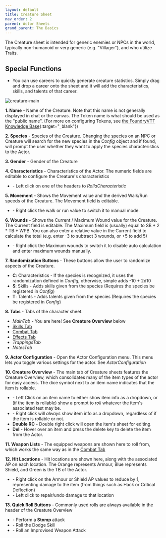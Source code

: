 ```yaml
---
layout: default
title: Creature Sheet
nav_order: 2
parent: Actor Sheets
grand_parent: The Basics
---
```

The Creature sheet is intended for generic enemies or NPCs in the world, typically non-humanoid or very generic (e.g. "Villager"), and who utilize Traits. 

## Special Functions

- You can use careers to quickly generate creature statistics. Simply drag and drop a career onto the sheet and it will add the characteristics, skills, and talents of that career. 

![creature-main](https://user-images.githubusercontent.com/28637157/171969185-d9ee122b-ecd8-478e-bd99-042067339d0e.jpg)

**1. Name** - Name of the Creature. Note that this name is not generally displayed in chat or the canvas. The Token name is what should be used as the "public name". (For more on configuring Tokens, see [the FoundryVTT Knowledge Base](https://foundryvtt.com/article/tokens/){:target="_blank"})

**2. Species** - Species of the Creature. Changing the species on an NPC or Creature will search for the new species in the $Config$ object and if found, will prompt the user whether they want to apply the species characteristics to the Actor.

**3. Gender** - Gender of the Creature

**4. Characteristics** - Characteristics of the Actor. The numeric fields are editable to configure the Creature's characteristics
  * <span class="lc-icon"></span>- Left click on one of the headers to $Roll a Characteristic$

**5. Movement** - Shows the Movement value and the derived Walk/Run speeds of the Creature. The Movement field is editable.
   * <span class="rc-icon"></span>- Right click the walk or run value to switch it to manual mode.

**6. Wounds** - Shows the Current / Maximum Wound value for the Creature. The Current field is editable. The Maximum field is (usually) equal to SB + 2 * TB + WPB. You can also enter a relative value in the Current field to calculate the total (e.g. enter -3 to subtract 3 wounds, or +5 to add 5)
   * <span class="rc-icon"></span>- Right click the Maximum wounds to switch it to disable auto calculation and enter maximum wounds manually. 

**7. Randomization Buttons** - These buttons allow the user to randomize aspects of the Creature.
  * <strong class="orange">C</strong>: Characteristics - If the species is recognized, it uses the randomization defined in $Config$, otherwise, simple adds -10 + 2d10
  * <strong class="orange">S</strong>: Skills - Adds skills given from the species (Requires the species be registered in $Config$)
  * <strong class="orange">T</strong>: Talents - Adds talents given from the species (Requires the species be registered in $Config$)

**8. Tabs** - Tabs of the character sheet.

   * $Main Tab$ - You are here! See **Creature Overview** below
   * <a href="../actor-tabs/skills.html">Skills Tab</a>
   * <a href="../actor-tabs/combat.html">Combat Tab</a>
   * <a href="../actor-tabs/effects.html">Effects Tab</a>
   * $Trappings Tab$
   * $Notes Tab$

**9. Actor Configuration** - Open the Actor Configuration menu. This menu lets you toggle various settings for the actor. See $Actor Configuration$

**10. Creature Overview** - The main tab of Creature sheets features the Creature Overview, which consolidates many of the item types of the actor for easy access. The dice symbol next to an item name indicates that the item is rollable. 
  * <span class="lc-icon"></span>- Left Click on an item name to either show item info as a dropdown, or (if the item is rollable) show a prompt to $roll$ whatever the item's associated test may be. 
  * <span class="rc-icon"></span>- Right click will *always* show item info as a dropdown, regardless of if the item is rollable or not.
  * **Double RC** - Double right click will open the item's sheet for editing. 
  * **Del** - Hover over an item and press the delete key to delete the item from the Actor.

**11. Weapon Lists** - The equipped weapons are shown here to roll from, which works the same way as in the <a href="../actor-tabs/combat.html">Combat Tab</a>

**12. Hit Locations** - Hit locations are shown here, along with the associated AP on each location. The Orange represents Armour, Blue represents Shield, and Green is the TB of the Actor.
  * <span class="rc-icon"></span>- Right click on the Armour or Shield AP values to reduce by 1, representing damage to the item (from things such as Hack or Critical Deflection)
  * <span class="lc-icon"></span>- Left click to repair/undo damage to that location

**13. Quick Roll Buttons** - Commonly used rolls are always available in the header of the Creature Overview
  * <i class="fa-solid fa-paw"></i> - Perform a **Stomp** attack
  * <i class="fa-solid fa-reply"></i> - Roll the Dodge Skill
  * <i class="fa-solid fa-question"></i> - Roll an Improvised Weapon Attack